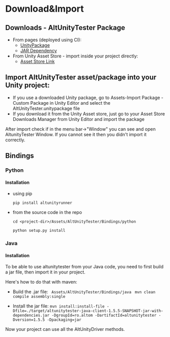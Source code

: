 # Download&Import
## Downloads - AltUnityTester Package

* From pages (deployed using CI): 
	* [UnityPackage](https://altom.gitlab.io/altunity/altunitytester/master/AltUnityPackage/AltUnityTester.unitypackage)
  * [JAR Dependency](https://altom.gitlab.io/altunity/altunitytester/master/AltUnityJAR/altunitytester-java-client-jar-with-dependencies.jar)       
* From Unity Asset Store - import inside your project directly:
	* [Asset Store Link](https://assetstore.unity.com/packages/tools/utilities/altunitytester-112101) 


## Import AltUnityTester asset/package into your Unity project:
* If you use a downloaded Unity package, go to Assets-Import Package - Custom Package in Unity Editor and select the AltUnityTester.unitypackage file
* If you download it from the Unity Asset store, just go to your Asset Store Downloads Manager from Unity Editor and import the package

After import check if in the menu bar->"Window" you can see and open AltunityTester Window. If you cannot see it then you didn't import it correctly.


## Bindings


### Python


#### Installation

   * using pip

      ``pip install altunityrunner``

   * from the source code in the repo

      ``cd <project-dir>/Assets/AltUnityTester/Bindings/python``
     
      ``python setup.py install``


### Java

#### Installation

To be able to use altunitytester from your Java code, you need to first build a jar file, then import it in your project. 

Here's how to do that with maven:

   * Build the .jar file:
    ` Assets/AltUnityTester/Bindings/java`
    ` mvn clean compile assembly:single`

   * Install the jar file:
    `mvn install:install-file -Dfile=./target/altunitytester-java-client-1.5.5-SNAPSHOT-jar-with-dependencies.jar -DgroupId=ro.altom -DartifactId=altunitytester -Dversion=1.5.5 -Dpackaging=jar` 

Now your project can use all the AltUnityDriver methods. 

